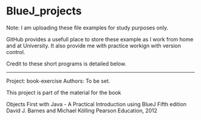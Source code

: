 # BlueJ_projects

Note: I am uploading these file examples for study purposes only. 

GitHub provides a usefull place to store these example as I work from home and at University. It also provide me with practice workign with version control.

Credit to these short programs is detailed below.

--------------------------------------

Project: book-exercise
Authors: To be set.

This project is part of the material for the book

   Objects First with Java - A Practical Introduction using BlueJ
   Fifth edition
   David J. Barnes and Michael Kölling
   Pearson Education, 2012
